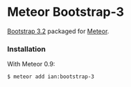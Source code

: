 Meteor Bootstrap-3
==================

[Bootstrap 3.2](http://getbootstrap.com) packaged for [Meteor](http://meteor.com).


### Installation

With Meteor 0.9:

```sh
$ meteor add ian:bootstrap-3
```